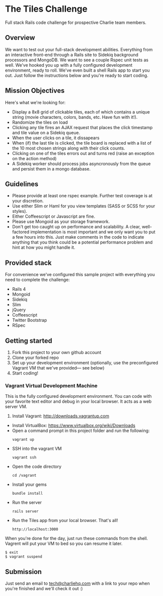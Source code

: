 # The Tiles Challenge 

Full stack Rails code challenge for prospective Charlie team members.

## Overview

We want to test out your full-stack development abilities.  Everything from an interactive front-end through a Rails site to Sidekiq background processors and MongoDB.  We want to see a couple Rspec unit tests as well.  We've hooked you up with a fully configured development environment, ready to roll.  We've even built a shell Rails app to start you out.  Just follow the instructions below and you're ready to start coding.

## Mission Objectives

Here's what we're looking for:

* Display a 8x8 grid of clickable tiles, each of which contains a unique string (movie characters, colors, bands, etc. Have fun with it!). 
* Randomize the tiles on load
* Clicking any tile fires an AJAX request that places the click timestamp and tile value on a Sidekiq queue.
* When the user clicks on a tile, it dissapears
* When (if) the last tile is clicked, the tile board is replaced with a list of the 10 most chosen strings along with their click counts.
* Clicking on one of the tiles errors out and turns red (raise an exception on the action method) 
* A Sidekiq worker should process jobs asyncronously from the queue and persist them in a mongo database.


## Guidelines

* Please provide at least one rspec example. Further test coverage is at your discretion.
* Use either Slim or Haml for you view templates (SASS or SCSS for your styles).
* Either Coffeescript or Javascript are fine.
* Please use Mongoid as your storage framework.
* Don't get too caught up on performance and scalability. A clear, well-factored implementation is most important and we only want you to put a few hours into this. Just make comments in the code to indicate anything that you think could be a potential performance problem and hint at how you might handle it.

## Provided stack

For convenience we've configured this sample project with everything you need to complete the challenge:

* Rails 4
* Mongoid
* Sidekiq
* Slim
* jQuery
* Coffeescript
* Twitter Bootstrap
* RSpec

## Getting started

1. Fork this project to your own github account
2. Clone your forked repo
3. Set up your development environment (optionally, use the preconfigured Vagrant VM that we've provided— see below)
4. Start coding!


### Vagrant Virtual Development Machine

This is the fully configured development environment.  You can code with your favorite text editor and debug in your local browser.  It acts as a web server VM.

1. Install Vagrant: http://downloads.vagrantup.com
* Install VirtualBox: https://www.virtualbox.org/wiki/Downloads
* Open a command prompt in this project folder and run the following:
   ```
   vagrant up
   ```
* SSH into the vagrant VM
   ```
   vagrant ssh
   ```
* Open the code directory
   ```
   cd /vagrant
   ```
* Install your gems
   ```
   bundle install
   ```
* Run the server
   ```
   rails server
   ```
* Run the Tiles app from your local browser. That's all!
   ```
   http://localhost:3000
   ```

When you're done for the day, just run these commands from the shell. Vagrent will put your VM to bed so you can resume it later.

    $ exit
    $ vagrant suspend

## Submission

Just send an email to tech@charliehq.com with a link to your repo when you're finished and we'll check it out :)
